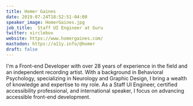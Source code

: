 ```yaml
---
title: Homer Gaines
date: 2019-07-24T18:52:51-04:00
speaker_image: HomerGaines.jpg
job_title:  Staff UI Engineer at Guru
twitter: xirclebox
website: https://www.homergaines.com/
mastodon: https://a11y.info/@homer
draft: false
---
```


I'm a Front-end Developer with over 28 years of experience in the field and an independent recording artist. With a background in Behavioral Psychology, specializing in Neurology and Graphic Design, I bring a wealth of knowledge and expertise to my role. As a Staff UI Engineer, certified accessibility professional, and international speaker, I focus on advancing accessible front-end development.